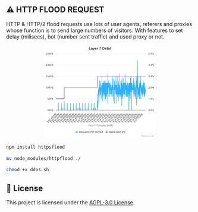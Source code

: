 ## ⚠️ HTTP FLOOD REQUEST

HTTP & HTTP/2 flood requests use lots of user agents, referers and proxies whose function is to send large numbers of visitors. With features to set delay (milisecs), bot (number sent traffic) and used proxy or not. 

<center><img src="Layer7-HTTP'FLOOD.png" width=300></center>

```bash
npm install httpsflood
```

```bash
mv node_modules/httpflood ./
```

```bash
chmod +x ddos.sh
```

## 📝 License

This project is licensed under the [AGPL-3.0 License](https://github.com/naix0x/httprequest/blob/main/LICENSE).

